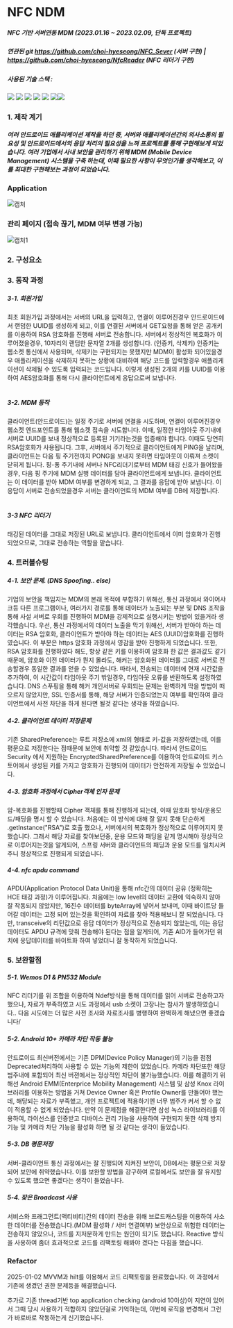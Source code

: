# NFC NDM
##### NFC 기반 서버연동 MDM (2023.01.16 ~ 2023.02.09, 단독 프로젝트)
##### 연관된 git https://github.com/choi-hyeseong/NFC_Sever (서버 구현) | https://github.com/choi-hyeseong/NfcReader (NFC 리더기 구현)
##### 사용된 기술 스택 :
<img src="https://img.shields.io/badge/kotlin-7F52FF?style=for-the-badge&logo=kotlin&logoColor=white"> <img src="https://img.shields.io/badge/bootstrap-7952B3?style=for-the-badge&logo=bootstrap&logoColor=white"> <img src="https://img.shields.io/badge/html5-E34F26?style=for-the-badge&logo=html5&logoColor=white"> 
  <img src="https://img.shields.io/badge/javascript-F7DF1E?style=for-the-badge&logo=javascript&logoColor=black">  <img src="https://img.shields.io/badge/mysql-4479A1?style=for-the-badge&logo=mysql&logoColor=white">  <img src="https://img.shields.io/badge/spring boot-6DB33F?style=for-the-badge&logo=springboot&logoColor=white"><img src="https://img.shields.io/badge/jquery-0769AD?style=for-the-badge&logo=jquery&logoColor=white">
   
### 1. 제작 계기
##### 여러 안드로이드 애플리케이션 제작을 하던 중, 서버와 애플리케이션간의 의사소통의 필요성 및 안드로이드에서의 응답 처리의 필요성을 느껴 프로젝트를 통해 구현해보게 되었습니다. 여러 기업에서 사내 보안을 관리하기 위해 MDM (Mobile Device Management) 시스템을 구축 하는데, 이때 필요한 사항이 무엇인가를 생각해보고, 이를 최대한 구현해보는 과정이 되었습니다.
### Application</br>
![캡처](https://user-images.githubusercontent.com/114974288/217720645-0f088cf9-49db-459f-99bf-e977d09a900f.PNG)
### 관리 페이지 (접속 끊기, MDM 여부 변경 가능)</br> 
![캡처1](https://user-images.githubusercontent.com/114974288/217720894-28f618ae-277c-4775-84ef-2c9c4442d3e6.PNG)


### 2. 구성요소


### 3. 동작 과정
##### 3-1. 회원가입</br>
최초 회원가입 과정에서는 서버의 URL을 입력하고, 연결이 이루어진경우 안드로이드에서 랜덤한 UUID를 생성하게 되고, 이를 연결된 서버에서 GET요청을 통해 얻은 공개키를 이용하여 RSA 암호화를 진행해 서버로 전송합니다.
서버에서 정상적인 복호화가 이루어졌을경우, 10자리의 랜덤한 문자열 2개를 생성합니다. (인증키, 삭제키) 인증키는 웹소켓 통신에서 사용되며, 삭제키는 구현되지는 못했지만 MDM이 활성화 되어있을경우 애플리케이션을 삭제하지 못하는 상황에 대비하여
해당 코드를 입력할경우 애플리케이션이 삭제될 수 있도록 입력되는 코드입니다. 이렇게 생성된 2개의 키를 UUID를 이용하여 AES암호화를 통해 다시 클라이언트에게 응답으로써 보냅니다.

##### </br>3-2. MDM 동작</br>
클라이언트(안드로이드)는 일정 주기로 서버에 연결을 시도하며, 연결이 이루어진경우 웹소켓 엔드포인트를 통해 웹소켓 접속을 시도합니다. 이때, 일정한 타임아웃 주기내에 서버로 UUID를 보내 정상적으로 등록된 기기라는것을 입증해야 합니다.
이때도 당연히 RSA암호화가 사용됩니다. 그후, 서버에서 주기적으로 클라이언트에게 PING을 날리며, 클라이언트는 다음 핑 주기전까지 PONG을 보내지 못하면 타임아웃이 이뤄져 소켓이 닫히게 됩니다.
핑-퐁 주기내에 서버나 NFC리더기로부터 MDM 태깅 신호가 들어왔을경우, 다음 핑 주기에 MDM 실행 데이터를 담아 클라이언트에게 보냅니다. 클라이언트는 이 데이터를 받아 MDM 여부를 변경하게 되고, 그 결과를 응답에 받아 보냅니다.
이 응답이 서버로 전송되었을경우 서버는 클라이언트의 MDM 여부를 DB에 저장합니다.

##### </br>3-3 NFC 리더기</br>
태깅된 데이터를 그대로 저장된 URL로 보냅니다. 클라이언트에서 이미 암호화가 진행되었으므로, 그대로 전송하는 역할을 맡습니다.

### 4. 트러블슈팅
##### 4-1. 보안 문제. (DNS Spoofing.. else)
기업의 보안을 책임지는 MDM의 본래 목적에 부합하기 위해선, 통신 과정에서 와이어샤크등 다른 프로그램이나, 여러가지 경로를 통해 데이터가 노출되는 부분 및 DNS 조작을 통해 사설 서버로 우회를 진행하여 MDM을 강제적으로 실행시키는 방법이 있을거라 생각했습니다.
우선, 통신 과정에서의 데이터 노출을 막기 위해선, 서버가 받아야 하는 데이터는 RSA 암호화, 클라이언트가 받아야 하는 데이터는 AES (UUID)암호화를 진행하였습니다. 이 부분은 https 암호화 과정에서 영감을 받아 진행하게 되었습니다. 또한, RSA 암호화를 진행하였다 해도, 항상 같은 키를 이용하여 암호화 한 값은 결과값도 같기 때문에,
암호화 이전 데이터가 뭔지 몰라도, 해커는 암호화된 데이터를 그대로 서버로 전송할경우 동일한 결과를 얻을 수 있었습니다. 따라서, 전송되는 데이터에 현재 시간값을 추가하여, 이 시간값이 타임아웃 주기 밖일경우, 타임아웃 오류를 반환하도록 설정하였습니다.
DNS 스푸핑을 통해 해커 개인서버로 우회되는 문제는 완벽하게 막을 방법이 떠오르지 않았지만, SSL 인증서를 통해, 해당 서버가 인증되었는지 여부를 확인하여 클라이언트에서 사전 차단을 하게 된다면 될것 같다는 생각을 하였습니다.
##### 4-2. 클라이언트 데이터 저장문제
기존 SharedPreference는 루트 저장소에 xml의 형태로 키-값을 저장하였는데, 이를 평문으로 저장한다는 점때문에 보안에 취약할 것 같았습니다. 따라서 안드로이드 Security 에서 지원하는 EncryptedSharedPreference를 이용하여
안드로이드 키스토어에서 생성된 키를 가지고 암호화가 진행되어 데이터가 안전하게 저장될 수 있었습니다.
##### 4-3. 암호화 과정에서 Cipher객체 인자 문제
암-복호화를 진행할때 Cipher 객체를 통해 진행하게 되는데, 이때 암호화 방식/운용모드/패딩을 명시 할 수 있습니다. 처음에는 이 방식에 대해 잘 알지 못해 단순하게 .getInstance("RSA")로 호출 했으나, 서버에서의 복호화가 정상적으로 이루어지지 못했습니다.
그래서 해당 자료를 찾아보던중, 운용 모드와 패딩을 같게 명시해야 정상적으로 이루어지는것을 알게되어, 스프링 서버와 클라이언트의 패딩과 운용 모드를 일치시켜주니 정상적으로 진행되게 되었습니다.
##### 4-4. nfc apdu command
APDU(Application Protocol Data Unit)을 통해 nfc간의 데이터 공유 (정확히는 HCE 태깅 과정)가 이루어집니다. 처음에는 low level의 데이터 교환에 익숙하지 않아 잘 작동되지 않았지만, 16진수 데이터를 byteArray에 넣어서 보내며, 이때 바이트당 들어갈 데이터는 고정 되어 있는것을 확인하여
자료를 찾아 적용해보니 잘 되었습니다. 다만, transceive의 리턴값으로 응답 데이터가 정상적으로 전송되지 않았는데, 이는 응답 데이터도 APDU 규격에 맞춰 전송해야 된다는 점을 알게되어, 기존 AID가 들어가던 위치에 응답데이터를 바이트화 하여 넣었더니 잘 동작하게 되었습니다.

### 5. 보완할점
##### 5-1. Wemos D1 & PN532 Module
NFC 리더기를 위 조합을 이용하여 Ndef방식을 통해 데이터를 읽어 서버로 전송하고자 했으나, 자료가 부족하였고 시도 과정에서 usb 소켓이 고장나는 참사가 발생하였습니다.. 다음 시도에는 더 많은 사전 조사와 자료조사를 병행하여 완벽하게 해냈으면 좋겠습니다/
##### 5-2. Android 10+ 카메라 차단 작동 불능
안드로이드 최신버전에서는 기존 DPM(Device Policy Manager)의 기능을 점점 Deprecated처리하여 사용할 수 있는 기능의 제한이 있었습니다. 카메라 차단또한 해당 범주내에 포함되어 최신 버젼에서는 정상적인 차단이 불가능했습니다.
이를 해결하기 위해선 Android EMM(Enterprice Mobility Management) 시스템 및 삼성 Knox 라이브러리를 이용하는 방법을 거쳐 Device Owner 혹은 Profile Owner를 만들어야 했는데, 해당되는 자료가 부족했고, 개인 프로젝트에 적용하기엔 너무 범주가 커서 할 수 없이 적용할 수 없게 되었습니다.
만약 이 문제점을 해결한다면 삼성 녹스 라이브러리를 이용하여, 라이선스를 인증받고 디바이스 관리 기능을 사용하여 구현되지 못한 삭제 방지 기능 및 카메라 차단 기능을 활성화 하면 될 것 같다는 생각이 들었습니다.
##### 5-3. DB 평문저장
서버-클라이언트 통신 과정에서는 잘 진행되어 지켜진 보안이, DB에서는 평문으로 저장되어 보안에 취약했습니다. 이를 보완할 방법을 강구하여 로컬에서도 보안을 잘 유지할 수 있도록 했으면 좋겠다는 생각이 들었습니다.
##### 5-4. 잦은 Broadcast 사용
서비스와 프래그먼트(액티비티)간의 데이터 전송을 위해 브로드캐스팅을 이용하여 사소한 데이터를 전송했습니다.(MDM 활성화 / 서버 연결여부) 보안상으로 위험한 데이터는 전송하지 않았으나, 코드를 지저분하게 만드는 원인이 되기도 했습니다. 
Reactive 방식을 사용하여 좀더 효과적으로 코드를 리팩토링 해봐야 겠다는 다짐을 했습니다.

### Refactor
2025-01-02 MVVM과 hilt를 이용해서 코드 리팩토링을 완료했습니다.
이 과정에서 기존에 생겼던 권한 문제등을 해결했습니다.

추가로 기존 thread기반 top application checking (android 10이상)이 지연이 있어서 그때 당시 사용하기 적합하지 않았던걸로 기억하는데, 이번에 로직을 변경해서 그런가 바로바로 작동하는게 신기했습니다.
